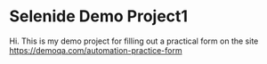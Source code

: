 # Selenide Demo Project1
Hi. This is my demo project for filling out a practical form on the site https://demoqa.com/automation-practice-form
